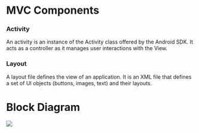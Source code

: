 # MVC Components

### Activity 

An activity is an instance of the Activity class offered by the Android SDK. It acts as a controller 
as it manages user interactions with the View.

### Layout

A layout file defines the view of an application. It is an XML file that defines a set of UI objects (buttons, images, text)
and their layouts.

# Block Diagram

<img src="https://github.com/konceptsandcode/Android/blob/master/_misc/Basics/BrowseQuotes/_misc/MVC.png">
